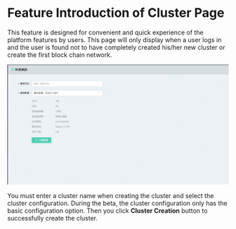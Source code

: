 # Feature Introduction of Cluster Page
This feature is designed for convenient and quick experience of the platform features by users. This page will only display when a user logs in and the user is found not to have completely created his/her new cluster or create the first block chain network.

![图片](../../../../image/JD-Blockchain-Open-Platform/Getting-Started/Pic/image093.png)

You must enter a cluster name when creating the cluster and select the cluster configuration. During the beta, the cluster configuration only has the basic configuration option. Then you click **Cluster Creation** button to successfully create the cluster.
